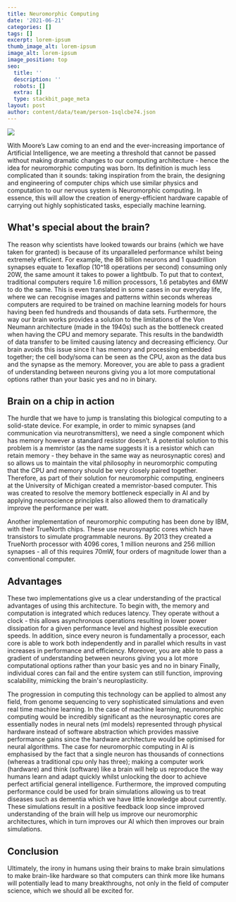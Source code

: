 ```yaml
---
title: Neuromorphic Computing
date: '2021-06-21'
categories: []
tags: []
excerpt: lorem-ipsum
thumb_image_alt: lorem-ipsum
image_alt: lorem-ipsum
image_position: top
seo:
  title: ''
  description: ''
  robots: []
  extra: []
  type: stackbit_page_meta
layout: post
author: content/data/team/person-1sqlcbe74.json
---
```

![](/\_static/app-assets/images/Neuromorphic%20Computing.jpeg)

With Moore’s Law coming to an end and the ever-increasing importance of Artificial Intelligence, we are meeting a threshold that cannot be passed without making dramatic changes to our computing architecture - hence the idea for neuromorphic computing was born. Its definition is much less complicated than it sounds: taking inspiration from the brain, the designing and engineering of computer chips which use similar physics and computation to our nervous system is Neuromorphic computing. In essence, this will allow the creation of energy-efficient hardware capable of carrying out highly sophisticated tasks, especially machine learning. 



## What's special about the brain?

The reason why scientists have looked towards our brains (which we have taken for granted) is because of its unparalleled performance whilst being extremely efficient. For example, the 86 billion neurons and 1 quadrillion synapses equate to 1exaflop (10^18 operations per second) consuming only 20W, the same amount it takes to power a lightbulb. To put that to context, traditional computers require 1.6 million processors, 1.6 petabytes and 6MW to do the same. This is even translated in some cases in our everyday life, where we can recognise images and patterns within seconds whereas computers are required to be trained on machine learning models for hours having been fed hundreds and thousands of data sets. Furthermore, the way our brain works provides a solution to the limitations of the Von Neumann architecture (made in the 1940s) such as the bottleneck created when having the CPU and memory separate. This results in the bandwidth of data transfer to be limited causing latency and decreasing efficiency. Our brain avoids this issue since it has memory and processing embedded together; the cell body/soma can be seen as the CPU, axon as the data bus and the synapse as the memory. Moreover, you are able to pass a gradient of understanding between neurons giving you a lot more computational options rather than your basic yes and no in binary. 



## Brain on a chip in action

The hurdle that we have to jump is translating this biological computing to a solid-state device. For example, in order to mimic synapses (and communication via neurotransmitters), we need a single component which has memory however a standard resistor doesn’t. A potential solution to this problem is a memristor (as the name suggests it is a resistor which can retain memory - they behave in the same way as neurosynaptic cores) and so allows us to maintain the vital philosophy in neuromorphic computing that the CPU and memory should be very closely paired together. Therefore, as part of their solution for neuromorphic computing, engineers at the University of Michigan created a memristor-based computer. This was created to resolve the memory bottleneck especially in AI and by applying neuroscience principles it also allowed them to dramatically improve the performance per watt.

Another implementation of neuromorphic computing has been done by IBM, with their TrueNorth chips. These use neurosynaptic cores which have transistors to simulate programmable neurons. By 2013 they created a TrueNorth processor with 4096 cores, 1 million neurons and 256 million synapses - all of this requires 70mW, four orders of magnitude lower than a conventional computer.



## Advantages

These two implementations give us a clear understanding of the practical advantages of using this architecture. To begin with, the memory and computation is integrated which reduces latency. They operate without a clock - this allows asynchronous operations resulting in lower power dissipation for a given performance level and highest possible execution speeds. In addition, since every neuron is fundamentally a processor, each core is able to work both independently and in parallel which results in vast increases in performance and efficiency. Moreover, you are able to pass a gradient of understanding between neurons giving you a lot more computational options rather than your basic yes and no in binary Finally, individual cores can fail and the entire system can still function, improving scalability, mimicking the brain's neuroplasticity. 

The progression in computing this technology can be applied to almost any field, from genome sequencing to very sophisticated simulations and even real time machine learning. In the case of machine learning, neuromorphic computing would be incredibly significant as the neurosynaptic cores are essentially nodes in neural nets (ml models) represented through physical hardware instead of software abstraction which provides massive performance gains since the hardware architecture would be optimised for neural algorithms. The case for neuromorphic computing in AI is emphasised by the fact that a single neuron has thousands of connections (whereas a traditional cpu only has three); making a computer work (hardware) and think (software) like a brain will help us reproduce the way humans learn and adapt quickly whilst unlocking the door to achieve perfect artificial general intelligence. Furthermore, the improved computing performance could be used for brain simulations allowing us to treat diseases such as dementia which we have little knowledge about currently. These simulations result in a positive feedback loop since improved understanding of the brain will help us improve our neuromorphic architectures, which in turn improves our AI which then improves our brain simulations.



## Conclusion

Ultimately, the irony in humans using their brains to make brain simulations to make brain-like hardware so that computers can think more like humans will potentially lead to many breakthroughs, not only in the field of computer science, which we should all be excited for.
